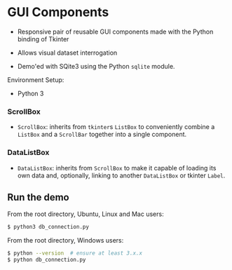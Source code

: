 # GUI Components

- Responsive pair of reusable GUI components made with the Python
 binding of Tkinter
 
- Allows visual dataset interrogation

- Demo'ed with SQite3 using the Python `sqlite` module.
 
Environment Setup:

- Python 3

### ScrollBox
- `ScrollBox`: inherits from `tkinter`s `ListBox` to conveniently combine a
 `ListBox` and a `ScrollBar` together into a single component.

### DataListBox
- `DataListBox`: inherits from `ScrollBox` to make it capable of loading its own
 data and, optionally, linking to another `DataListBox` or tkinter `Label`.

## Run the demo
From the root directory, Ubuntu, Linux and Mac users:

```bash
$ python3 db_connection.py
```
From the root directory, Windows users:
```bash
$ python --version  # ensure at least 3.x.x
$ python db_connection.py
```
